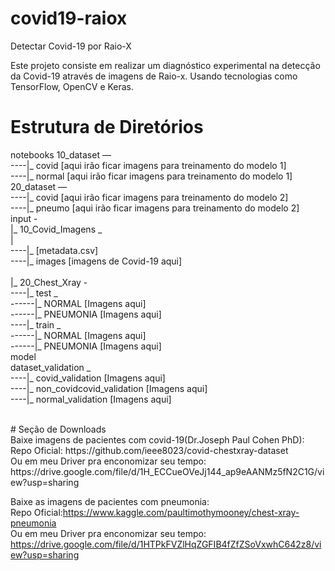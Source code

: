 # covid19-raiox
Detectar Covid-19 por Raio-X

Este projeto consiste em realizar um diagnóstico experimental na detecção da Covid-19 através de imagens de Raio-x. Usando tecnologias como TensorFlow, OpenCV e Keras.

# Estrutura de Diretórios
notebooks
10_dataset — 
<br>       ----|_ covid  [aqui irão ficar imagens para treinamento do modelo 1]
<br>       ----|_ normal [aqui irão ficar imagens para treinamento do modelo 1]
<br>
20_dataset — 
<br>       ----|_ covid  [aqui irão ficar imagens para treinamento do modelo 2]
<br>       ----|_ pneumo [aqui irão ficar imagens para treinamento do modelo 2]
<br>
input - 
<br>      |_ 10_Covid_Imagens _ 
<br>      |
               <br>----|_ [metadata.csv]
               <br>----|_ images [imagens de Covid-19 aqui]
      <br>
               <br> |_ 20_Chest_Xray -
                      <br>----|_ test _
                               <br>------|_ NORMAL    [Imagens aqui]
                               <br>------|_ PNEUMONIA [Imagens aqui]
                       <br>----|_ train _
                                <br>------|_ NORMAL    [Imagens aqui]
                                <br>------|_ PNEUMONIA [Imagens aqui]
<br>model
<br>dataset_validation _
                   <br>----|_ covid_validation          [Imagens aqui]
                   <br>----|_ non_covidcovid_validation [Imagens aqui]
                   <br>----|_ normal_validation         [Imagens aqui]

<br>
# Seção de Downloads
<br>
Baixe imagens de pacientes com covid-19(Dr.Joseph Paul Cohen PhD):<br>
Repo Oficial: https://github.com/ieee8023/covid-chestxray-dataset<br>
Ou em meu Driver pra enconomizar seu tempo:<br>
https://drive.google.com/file/d/1H_ECCueOVeJj144_ap9eAANMz5fN2C1G/view?usp=sharing<br>

Baixe as imagens de pacientes com pneumonia:<br>
Repo Oficial:https://www.kaggle.com/paultimothymooney/chest-xray-pneumonia<br>
Ou em meu Driver pra enconomizar seu tempo:<br>
https://drive.google.com/file/d/1HTPkFVZlHqZGFIB4fZfZSoVxwhC642z8/view?usp=sharing<br>
